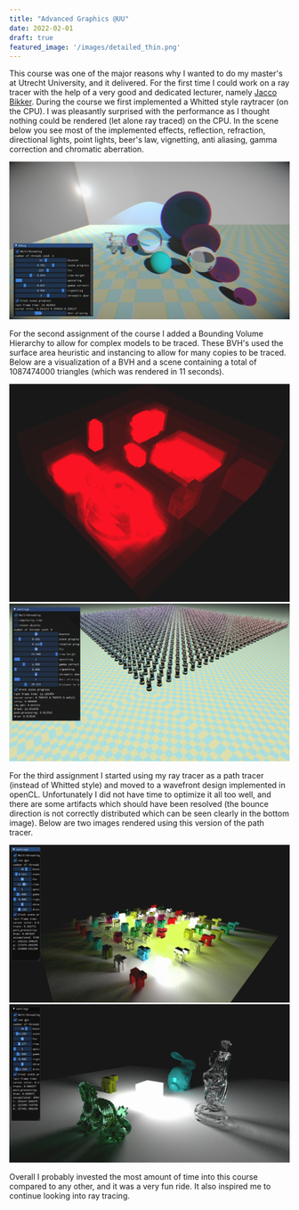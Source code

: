 ```yaml
---
title: "Advanced Graphics @UU"
date: 2022-02-01
draft: true
featured_image: '/images/detailed_thin.png'
---
```


This course was one of the major reasons why I wanted to do my master's at Utrecht University, and it delivered. For the first time I could work on a ray tracer with the help of a very good and dedicated lecturer, namely [Jacco Bikker](https://twitter.com/j_bikker). During the course we first implemented a Whitted style raytracer (on the CPU). I was pleasantly surprised with the performance as I thought nothing could be rendered (let alone ray traced) on the CPU. In the scene below you see most of the implemented effects, reflection, refraction, directional lights, point lights, beer's law, vignetting, anti aliasing, gamma correction and chromatic aberration.

![whitted](/images/whitted_ray_tracer.png)

For the second assignment of the course I added a Bounding Volume Hierarchy to allow for complex models to be traced. These BVH's used the surface area heuristic and instancing to allow for many copies to be traced. Below are a visualization of a BVH and a scene containing a total of 1087474000 triangles (which was rendered in 11 seconds).


![bvh](/images/bvh.png)
![bvh](/images/buddhas.png)

For the third assignment I started using my ray tracer as a path tracer (instead of Whitted style) and moved to a wavefront design implemented in openCL. Unfortunately I did not have time to optimize it all too well, and there are some artifacts which should have been resolved (the bounce direction is not correctly distributed which can be seen clearly in the bottom image). Below are two images rendered using this version of the path tracer. 

![bvh](/images/sheep.png)
![bvh](/images/detailed.png)

Overall I probably invested the most amount of time into this course compared to any other, and it was a very fun ride. It also inspired me to continue looking into ray tracing.